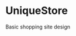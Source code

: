 # UniqueStore
Basic shopping site design
</p> <img align src="https://github.com/pervincaliskan/UniqueStore/blob/main/Anasayfa-Google-Chrome-2022-11-06-22-47-11.gif" width="400" heigh="220/></p>
 
